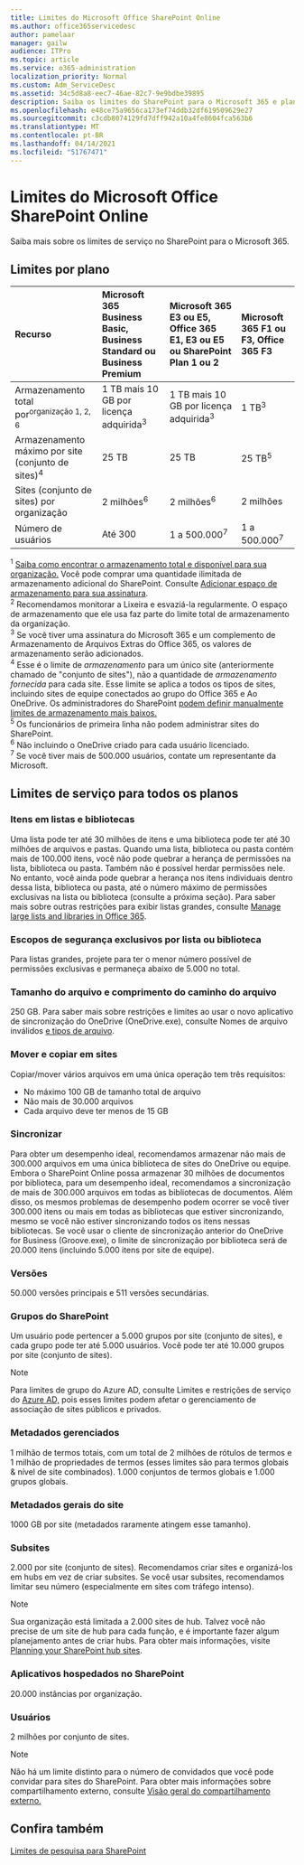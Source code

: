 ```yaml
---
title: Limites do Microsoft Office SharePoint Online
ms.author: office365servicedesc
author: pamelaar
manager: gailw
audience: ITPro
ms.topic: article
ms.service: o365-administration
localization_priority: Normal
ms.custom: Adm_ServiceDesc
ms.assetid: 34c5d8a8-eec7-46ae-82c7-9e9bdbe39895
description: Saiba os limites do SharePoint para o Microsoft 365 e planos autônomos.
ms.openlocfilehash: e48ce75a9656ca173ef74ddb32df619509629e27
ms.sourcegitcommit: c3cdb8074129fd7dff942a10a4fe8604fca563b6
ms.translationtype: MT
ms.contentlocale: pt-BR
ms.lasthandoff: 04/14/2021
ms.locfileid: "51767471"
---
```

# <a name="sharepoint-limits"></a>Limites do Microsoft Office SharePoint Online

Saiba mais sobre os limites de serviço no SharePoint para o Microsoft 365.
  
## <a name="limits-by-plan"></a>Limites por plano 

| Recurso | Microsoft 365 Business Basic, Business Standard ou Business Premium | Microsoft 365 E3 ou E5, Office 365 E1, E3 ou E5 ou SharePoint Plan 1 ou 2 | Microsoft 365 F1 ou F3, Office 365 F3 |
|:-----|:-----|:-----|:-----|
|Armazenamento total por<sup>organização 1, 2, 6</sup> <br/> |1 TB mais 10 GB por licença adquirida<sup>3</sup>  <br/> |1 TB mais 10 GB por licença adquirida<sup>3</sup> <br/> |1 TB<sup>3</sup> <br/> |
|Armazenamento máximo por site (conjunto de sites)<sup>4</sup><br/> |25 TB <br/> |25 TB <br/> |25 TB<sup>5</sup> <br/> |
|Sites (conjunto de sites) por organização  <br/> |2 milhões<sup>6</sup> <br/> |2 milhões<sup>6</sup> <br/> |2 milhões<br/> |
|Número de usuários  <br/> |Até 300  <br/> |1 a 500.000<sup>7</sup> <br/> |1 a 500.000<sup>7</sup> <br/> |
   
<sup>1</sup> [Saiba como encontrar o armazenamento total e disponível para sua organização.](/sharepoint/manage-site-collection-storage-limits) Você pode comprar uma quantidade ilimitada de armazenamento adicional do SharePoint. Consulte [Adicionar espaço de armazenamento para sua assinatura](/office365/admin/subscriptions-and-billing/add-storage-space). 
<br/><sup>2</sup> Recomendamos monitorar a Lixeira e esvaziá-la regularmente. O espaço de armazenamento que ele usa faz parte do limite total de armazenamento da organização. 
<br/> <sup>3</sup> Se você tiver uma assinatura do Microsoft 365 e um complemento de Armazenamento de Arquivos Extras do Office 365, os valores de armazenamento serão adicionados. 
<br/> <sup>4</sup> Esse é o limite de *armazenamento* para um único site (anteriormente chamado de "conjunto de sites"), não a quantidade de *armazenamento fornecida* para cada site. Esse limite se aplica a todos os tipos de sites, incluindo sites de equipe conectados ao grupo do Office 365 e Ao OneDrive. Os administradores do SharePoint [podem definir manualmente limites de armazenamento mais baixos.](/sharepoint/manage-site-collection-storage-limits#manage-individual-site-storage-limits) 
<br/> <sup>5</sup> Os funcionários de primeira linha não podem administrar sites do SharePoint. 
<br/> <sup>6</sup> Não incluindo o OneDrive criado para cada usuário licenciado. 
<br/> <sup>7</sup> Se você tiver mais de 500.000 usuários, contate um representante da Microsoft. 
  
## <a name="service-limits-for-all-plans"></a>Limites de serviço para todos os planos

### <a name="items-in-lists-and-libraries"></a>Itens em listas e bibliotecas

Uma lista pode ter até 30 milhões de itens e uma biblioteca pode ter até 30 milhões de arquivos e pastas. Quando uma lista, biblioteca ou pasta contém mais de 100.000 itens, você não pode quebrar a herança de permissões na lista, biblioteca ou pasta. Também não é possível herdar permissões nele. No entanto, você ainda pode quebrar a herança nos itens individuais dentro dessa lista, biblioteca ou pasta, até o número máximo de permissões exclusivas na lista ou biblioteca (consulte a próxima seção). Para saber mais sobre outras restrições para exibir listas grandes, consulte [Manage large lists and libraries in Office 365](https://support.office.com/article/b4038448-ec0e-49b7-b853-679d3d8fb784).

### <a name="unique-security-scopes-per-list-or-library"></a>Escopos de segurança exclusivos por lista ou biblioteca

Para listas grandes, projete para ter o menor número possível de permissões exclusivas e permaneça abaixo de 5.000 no total.

### <a name="file-size-and-file-path-length"></a>Tamanho do arquivo e comprimento do caminho do arquivo

250 GB. Para saber mais sobre restrições e limites ao usar o novo aplicativo de sincronização do OneDrive (OneDrive.exe), consulte Nomes de arquivo inválidos [e tipos de arquivo](https://support.office.com/article/64883a5d-228e-48f5-b3d2-eb39e07630fa).

### <a name="moving-and-copying-across-sites"></a>Mover e copiar em sites

Copiar/mover vários arquivos em uma única operação tem três requisitos:

- No máximo 100 GB de tamanho total de arquivo
- Não mais de 30.000 arquivos
- Cada arquivo deve ter menos de 15 GB

### <a name="sync"></a>Sincronizar

Para obter um desempenho ideal, recomendamos armazenar não mais de 300.000 arquivos em uma única biblioteca de sites do OneDrive ou equipe. Embora o SharePoint Online possa armazenar 30 milhões de documentos por biblioteca, para um desempenho ideal, recomendamos a sincronização de mais de 300.000 arquivos em todas as bibliotecas de documentos. Além disso, os mesmos problemas de desempenho podem ocorrer se você tiver 300.000 itens ou mais em todas as bibliotecas que estiver sincronizando, mesmo se você não estiver sincronizando todos os itens nessas bibliotecas. Se você usar o cliente de sincronização anterior do OneDrive for Business (Groove.exe), o limite de sincronização por biblioteca será de 20.000 itens (incluindo 5.000 itens por site de equipe).

### <a name="versions"></a>Versões

50.000 versões principais e 511 versões secundárias.

### <a name="sharepoint-groups"></a>Grupos do SharePoint

Um usuário pode pertencer a 5.000 grupos por site (conjunto de sites), e cada grupo pode ter até 5.000 usuários. Você pode ter até 10.000 grupos por site (conjunto de sites).

> [!NOTE]
> Para limites de grupo do Azure AD, consulte Limites e restrições de serviço do [Azure AD,](/azure/active-directory/users-groups-roles/directory-service-limits-restrictions) pois esses limites podem afetar o gerenciamento de associação de sites públicos e privados.

### <a name="managed-metadata"></a>Metadados gerenciados

1 milhão de termos totais, com um total de 2 milhões de rótulos de termos e 1 milhão de propriedades de termos (esses limites são para termos globais & nível de site combinados). 1.000 conjuntos de termos globais e 1.000 grupos globais.

### <a name="overall-site-metadata"></a>Metadados gerais do site

1000 GB por site (metadados raramente atingem esse tamanho).

### <a name="subsites"></a>Subsites

2.000 por site (conjunto de sites). Recomendamos criar sites e organizá-los em hubs em vez de criar subsites. Se você usar subsites, recomendamos limitar seu número (especialmente em sites com tráfego intenso).

> [!NOTE]
> Sua organização está limitada a 2.000 sites de hub. Talvez você não precise de um site de hub para cada função, e é importante fazer algum planejamento antes de criar hubs. Para obter mais informações, visite [Planning your SharePoint hub sites](/sharepoint/planning-hub-sites).

### <a name="sharepoint-hosted-applications"></a>Aplicativos hospedados no SharePoint

20.000 instâncias por organização.

### <a name="users"></a>Usuários

2 milhões por conjunto de sites.

> [!NOTE]
> Não há um limite distinto para o número de convidados que você pode convidar para sites do SharePoint. Para obter mais informações sobre compartilhamento externo, consulte [Visão geral do compartilhamento externo.](/sharepoint/external-sharing-overview)

## <a name="see-also"></a>Confira também

[Limites de pesquisa para SharePoint](/sharepoint/search-limits)